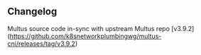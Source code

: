 ## Changelog
Multus source code in-sync with upstream Multus repo [v3.9.2] (https://github.com/k8snetworkplumbingwg/multus-cni/releases/tag/v3.9.2)
